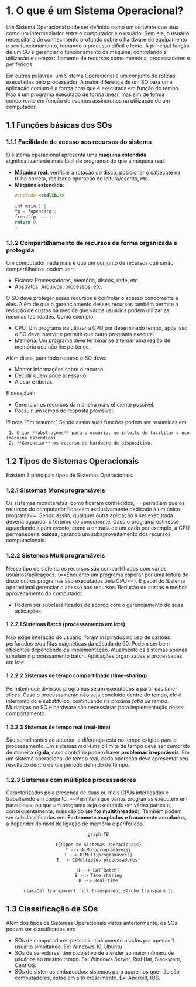 # 1. O que é um Sistema Operacional?

Um Sistema Operacional pode ser definido como um software que atua como um intermediador entre o computador e o usuário. Sem ele, o usuário necessitaria de conhecimento profundo sobre o hardware do equipamento e seu funcionamento, tornando o processo difícil e lento. A principal função de um SO é gerenciar o funcionamento da máquina, controlando a utilização e compartilhamento de recursos como memória, processadores e periféricos. 

Em outras palavras, um Sistema Operacional é um conjunto de rotinas executadas pelo processador. A maior diferença de um SO para uma aplicação comum é a forma com que é executada em função do tempo. Não é um programa executado de forma linear, mas sim de forma concorrente em função de eventos assíncronos na utilização de um computador. 

## 1.1 Funções básicas dos SOs

### 1.1.1 Facilidade de acesso aos recursos do sistema

O sistema operacional apresenta uma **máquina estendida** significativamente mais fácil de programar do que a máquina real.

- **Máquina real**: verificar a rotação do disco, posicionar o cabeçote na trilha correta, realizar a operação de leitura/escrita, etc.
- **Máquina estendida**:    
    ```C
    #include <stdlib.h>

    int main() {
    fp = fopen(arq);
    fread(fp, ...);
    return 0;
    }
    ```

### 1.1.2 Compartilhamento de recursos de forma organizada e protegida

Um computador nada mais é que um conjunto de recursos que serão compartilhados, podem ser:

- Físicos: Processadores, memória, discos, rede, etc.
- Abstratos: Arquivos, processos, etc.

O SO deve proteger esses recursos e controlar o acesso concorrente à eles. Além de que o gerenciamento desses recursos também permite a redução de custos na medida que vários usuários podem utilizar as mesmas facilidades. Como exemplo:

- CPU: Um programa irá utilizar a CPU por determinado tempo, após isso o SO deve intervir e permitir que outro programa execute.
- Memória: Um programa deve terminar se alternar uma região de memória que não lhe pertence.

Além disso, para todo recurso o SO deve: 

- Manter informações sobre o recurso.
- Decidir quem pode acessá-lo.
- Alocar e liberar.

É desejável:

- Gerenciar os recursos da maneira mais eficiente possível.
- Possuir um tempo de resposta previsível.

!!! note "Em resumo:"
     Sendo assim suas funções podem ser resumidas em:
    
     1. Criar **abstrações** para o usuário, no intuito de facilitar o uso (máquina estendida).
     2. **Gerenciar** os recurso de hardware do dispositivo.


## 1.2 Tipos de Sistemas Operacionais

Existem 3 principais tipos de Sistemas Operacionais.

### 1.2.1 Sistemas Monoprogramáveis
Os sistemas monotarefas, como ficaram conhecidos, ==permitiam que os recursos do computador ficassem exclusivamente dedicado à um único programa==. Sendo assim, qualquer outra aplicação a ser executada deveria aguardar o término do concorrente. Caso o programa estivesse aguardando algum evento, como a entrada de um dado por exemplo, a CPU permaneceria **ociosa**, gerando um subaproveitamento dos recursos computacionais.

### 1.2.2 Sistemas Multiprogramáveis
Nesse tipo de sistema os recursos são compartilhados com vários usuários/aplicações. {==Enquanto um programa esperar por uma leitura de disco outros programas são executados pela CPU==}. É papel do Sistema operacional gerenciar o acesso aos recursos. Redução de custos e melhor aproveitamento do computador.

- Podem ser subclassificados de acordo com o gerenciamento de suas aplicações:

#### 1.2.2.1 Sistemas Batch (processamento em lote)
Não exige interação do usuário, foram inspirados no uso de cartões perfurados e/ou fitas magnéticas da década de 60. Podem ser bem eficientes dependendo da implementação. Atualmente os sistemas apenas simulam o processamento batch. Aplicações organizadas e processadas em lote.

#### 1.2.2.2 Sistemas de tempo compartilhado (time-sharing)
Permitem que diversos programas sejam executados a partir das *time-slices*. Caso o processamento não seja concluído dentro do tempo, ele é interrompido e substituído, continuando na próxima *fatia de tempo*. Mudanças no SO e hardware são necessárias para implementação desse comportamento.

#### 1.2.2.3 Sistemas de tempo real (real-time)
São semelhantes ao anterior, a diferença está no tempo exigido para o processamento. Em sistemas *real-time* o limite de tempo deve ser cumprido de maneira **rígida**, caso contrário podem haver **problemas irreparáveis**. Em um sistema operacional de tempo real, cada operação deve apresentar seu resultado dentro de um período definido de tempo.


### 1.2.3 Sistemas com múltiplos processadores
Caracterizados pela presença de duas ou mais CPUs interligadas e trabalhando em conjunto. ==Permitem que vários programas executem em paralelo==, ou que um programa seja executado em várias partes e, consequentemente, mais rápido (**se for multithreaded**). Também podem ser subclassificados em: **Fortemente acoplados e fracamente acoplados**, a depender do nível de ligação de memória e periféricos.


<center>

```mermaid
graph TB

T{Tipos de Sistemas Operacionais}
T --> A[Monoprogramáveis]
T --> B[Multiprogramáveis]
T --> C[Múltiplos processadores]

B --> BAT[Batch]
B --> Time-sharing
B --> Real-time

classDef transparent fill:transparent,stroke:transparent;
```

</center>

## 1.3 Classificação de SOs

Além dos tipos de Sistemas Operacionais vistos anteriormente, os SOs podem ser classificados em:

- SOs de computadores pessoais: tipicamente usados por apenas 1 usuário simultâneo. Ex: Windows 10, Ubuntu
- SOs de servidores: têm o objetivo de atender ao maior número de usuários ao mesmo tempo. Ex: Windows Server, Red Hat, Slackware, Cent OS.
- SOs de sistemas embarcados: sistemas para aparelhos que não são computadores, estão em alto crescimento. Ex: Android, IOS.